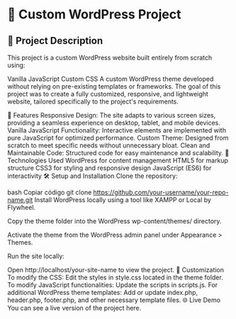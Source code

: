 # 📝 Custom WordPress Project
## 📖 Project Description
This project is a custom WordPress website built entirely from scratch using:

Vanilla JavaScript
Custom CSS
A custom WordPress theme developed without relying on pre-existing templates or frameworks.
The goal of this project was to create a fully customized, responsive, and lightweight website, tailored specifically to the project's requirements.

🚀 Features
Responsive Design: The site adapts to various screen sizes, providing a seamless experience on desktop, tablet, and mobile devices.
Vanilla JavaScript Functionality: Interactive elements are implemented with pure JavaScript for optimized performance.
Custom Theme: Designed from scratch to meet specific needs without unnecessary bloat.
Clean and Maintainable Code: Structured code for easy maintenance and scalability.
📂 Technologies Used
WordPress for content management
HTML5 for markup structure
CSS3 for styling and responsive design
JavaScript (ES6) for interactivity
🛠️ Setup and Installation
Clone the repository:

bash
Copiar código
git clone https://github.com/your-username/your-repo-name.git
Install WordPress locally using a tool like XAMPP or Local by Flywheel.

Copy the theme folder into the WordPress wp-content/themes/ directory.

Activate the theme from the WordPress admin panel under Appearance > Themes.

Run the site locally:

Open http://localhost/your-site-name to view the project.
🎨 Customization
To modify the CSS: Edit the styles in style.css located in the theme folder.
To modify JavaScript functionalities: Update the scripts in scripts.js.
For additional WordPress theme templates: Add or update index.php, header.php, footer.php, and other necessary template files.
🌐 Live Demo
You can see a live version of the project here.